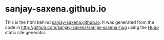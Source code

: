# sanjay-saxena.github.io

This is the html behind [sanjay-saxena.github.io](https://sanjay-saxena.github.io).  It was generated from the code
in http://github.com/sanjay-saxena/sanjay-saxena-hug using the [Hugo](http://hugo.spf13.com)
static site generator.
